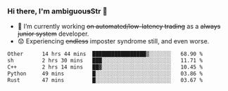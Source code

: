 ### Hi there, I'm ambiguou~~s~~Str 👋

<!--
**ambiguoustexture/ambiguoustexture** is a ✨ _special_ ✨ repository because its `README.md` (this file) appears on your GitHub profile.

Here are some ideas to get you started:
-->
- 🔭 I’m currently working ~~on automated/low-latency trading~~ as a ~~always junior system~~ developer.
- :worried: Experiencing ~~endless~~ imposter syndrome still, and even worse.

<!--START_SECTION:waka-->

```txt
Other      14 hrs 44 mins  █████████████████▒░░░░░░░   68.90 %
sh         2 hrs 30 mins   ███░░░░░░░░░░░░░░░░░░░░░░   11.71 %
C++        2 hrs 14 mins   ██▓░░░░░░░░░░░░░░░░░░░░░░   10.45 %
Python     49 mins         █░░░░░░░░░░░░░░░░░░░░░░░░   03.86 %
Rust       47 mins         █░░░░░░░░░░░░░░░░░░░░░░░░   03.67 %
```

<!--END_SECTION:waka-->
